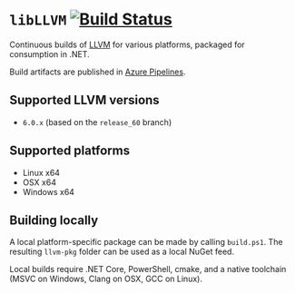 # `libLLVM` [![Build Status](https://dev.azure.com/kodraus/libllvm/_apis/build/status/KodrAus.libllvm?branchName=master)](https://dev.azure.com/kodraus/libllvm/_build/latest?definitionId=1&branchName=master)

Continuous builds of [LLVM](http://llvm.org/) for various platforms, packaged for consumption in .NET.

Build artifacts are published in [Azure Pipelines](https://dev.azure.com/kodraus/libllvm/_build/latest?definitionId=1&branchName=master).

## Supported LLVM versions

- `6.0.x` (based on the `release_60` branch)

## Supported platforms

- Linux x64
- OSX x64
- Windows x64

## Building locally

A local platform-specific package can be made by calling `build.ps1`. The resulting `llvm-pkg` folder can be used as a local NuGet feed.

Local builds require .NET Core, PowerShell, cmake, and a native toolchain (MSVC on Windows, Clang on OSX, GCC on Linux).
